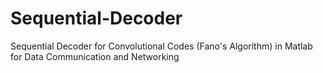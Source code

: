 # Sequential-Decoder
Sequential Decoder for Convolutional Codes (Fano's Algorithm) in Matlab for Data Communication and Networking

